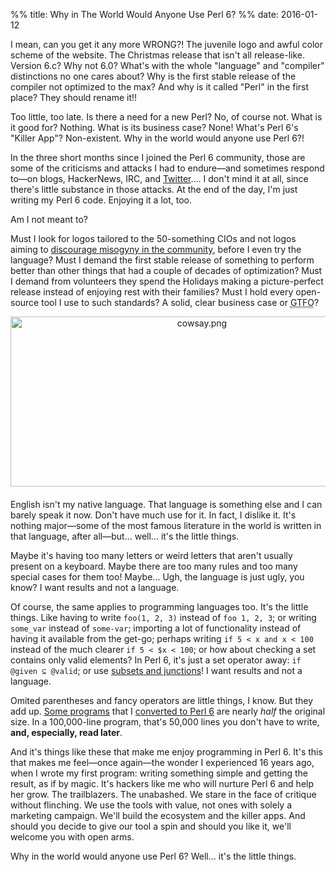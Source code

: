 %% title: Why in The World Would Anyone Use Perl 6?
%% date: 2016-01-12

I mean, can you get it any more WRONG?! The juvenile logo and awful color scheme of the website.
The Christmas release that isn't all release-like. Version 6.c? Why not 6.0?
What's with the whole "language" and "compiler" distinctions no one cares
about? Why is the first stable release of the compiler not optimized
to the max? And why is it called "Perl" in the first place? They should
rename it!!

Too little, too late. Is there a need for a new Perl? No, of course not.
What is it good for? Nothing. What is its business case? None! What's Perl 6's "Killer App"? Non-existent. Why in the world would anyone use Perl 6?!

In the three short months since I joined the Perl 6 community, those
are some of the criticisms and attacks I had to endure—and sometimes respond
to—on blogs, HackerNews, IRC, and [Twitter](https://twitter.com/zoffix).... I don't mind it at all, since there's little substance in those attacks. At the end of the day, I'm just
writing my Perl 6 code. Enjoying it a lot, too.

Am I not meant to?

Must I look for logos tailored to the 50-something CIOs and not logos
aiming to [discourage misogyny in the community](https://raw.githubusercontent.com/perl6/mu/master/misc/camelia.txt), before I even try the language? Must I
demand the first stable release of something to perform better than other
things that had a couple of decades of optimization? Must I demand from
volunteers they spend the Holidays making a picture-perfect release instead of
enjoying rest with their families? Must I hold every open-source tool I use to
such standards? A solid, clear business case or <abbr style="border-bottom: 1px dotted #888" title="Get The F*#k Out">GTFO</abbr>?

<img alt="cowsay.png" src="http://blogs.perl.org/users/zoffix_znet/cowsay.png" width="597" height="272" class="mt-image-center" style="text-align: center; display: block; margin: 0 auto 20px;" />

English isn't my native language. That language is something else and I can
barely speak it now. Don't have much use for it. In fact, I dislike it. It's
nothing major—some of the most famous literature in the world is written in that
language, after all—but... well... it's the little things.

Maybe it's having too many letters or weird letters that aren't usually
present on a keyboard. Maybe there are too many rules and too many special
cases for them too! Maybe... Ugh, the language is just ugly, you know? I want
results and not a language.

Of course, the same applies to programming languages too. It's the little
things. Like having to write `foo(1, 2, 3)` instead of `foo 1, 2, 3`; or writing
`some_var` instead of `some-var`; importing
a lot of functionality instead of having it available from the get-go;
perhaps writing `if 5 < x and x < 100` instead of the much clearer `if 5 < $x < 100`; or how
about checking a set contains only valid elements? In Perl 6, it's
just a set operator away: `if @given ⊆ @valid`; or use [subsets and junctions](https://github.com/zoffixznet/perl6-IO-MiddleMan/blob/347bfe653524b96595cfe80c5371317a269f47c8/lib/IO/MiddleMan.pm6#L3)!
I want results and not a language.

Omited parentheses and fancy operators are little things, I know. But they
add up. [Some programs](https://metacpan.org/source/ZOFFIX/Number-Denominal-2.001001/lib/Number/Denominal.pm) that I [converted to Perl 6](https://github.com/zoffixznet/perl6-Number-Denominate/blob/master/lib/Number/Denominate.pm6) are nearly *half* the original size. In a 100,000-line program, that's
50,000 lines you don't have to write, **and, especially, read later**.

And it's things like these that make me enjoy programming in Perl 6. It's this
that makes me feel—once again—the wonder I experienced 16 years ago, when I
wrote my first program: writing something simple and getting the result, as if by magic. It's
hackers like me who will nurture Perl 6 and help her grow. The trailblazers.
The unabashed. We stare in the face of critique without flinching. We use the
tools with value, not ones with solely a marketing campaign. We'll build
the ecosystem and the killer apps. And
should you decide to give our tool a spin and should you like it, we'll welcome you with open arms.

Why in the world would anyone use Perl 6? Well... it's the little things.

